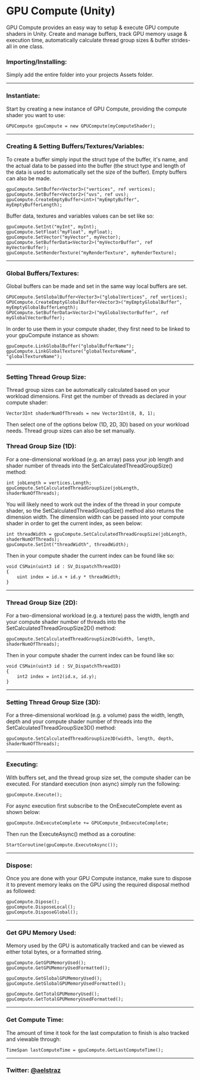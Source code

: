 # GPU Compute (Unity)
GPU Compute provides an easy way to setup & execute GPU compute shaders in Unity. Create and manage buffers, track GPU memory usage & execution time, automatically calculate thread group sizes & buffer strides- all in one class.

### Importing/Installing:
Simply add the entire folder into your projects Assets folder.
***
### Instantiate:
Start by creating a new instance of GPU Compute, providing the compute shader you want to use:

	GPUCompute gpuCompute = new GPUCompute(myComputeShader);

***
### Creating & Setting Buffers/Textures/Variables:
To create a buffer simply input the struct type of the buffer, it's name, and the actual data to be passed into the buffer (the struct type and length of the data is used to automatically set the size of the buffer). Empty buffers can also be made.
	
 	gpuCompute.SetBuffer<Vector3>("vertices", ref vertices);
 	gpuCompute.SetBuffer<Vector2>("uvs", ref uvs);
  	gpuCompute.CreateEmptyBuffer<int>("myEmptyBuffer", myEmptyBufferLength);
 	

Buffer data, textures and variables values can be set like so:

	gpuCompute.SetInt("myInt", myInt);
 	gpuCompute.SetFloat("myFloat", myFloat);
  	gpuCompute.SetVector("myVector", myVector);
   	gpuCompute.SetBufferData<Vector2>("myVectorBuffer", ref myVectorBuffer);
   	gpuCompute.SetRenderTexture("myRenderTexture", myRenderTexture);

***
### Global Buffers/Textures:
Global buffers can be made and set in the same way local buffers are set.

	GPUCompute.SetGlobalBuffer<Vector3>("globalVertices", ref vertices);	
	GPUCompute.CreateEmptyGlobalBuffer<Vector3>("myEmptyGlobalBuffer", myEmptyGlobalBufferLength);
 	GPUCompute.SetBufferData<Vector2>("myGlobalVectorBuffer", ref myGlobalVectorBuffer);
 
In order to use them in your compute shader, they first need to be linked to your gpuCompute instance as shown:

	gpuCompute.LinkGlobalBuffer("globalBufferName");
	gpuCompute.LinkGlobalTexture("globalTextureName", "globalTextureName");
 
***
### Setting Thread Group Size:
Thread group sizes can be automatically calculated based on your workload dimensions.
First get the number of threads as declared in your compute shader:

	Vector3Int shaderNumOfThreads = new Vector3Int(8, 8, 1);

Then select one of the options below (1D, 2D, 3D) based on your workload needs. Thread group sizes can also be set manually.

### Thread Group Size (1D):
For a one-dimensional workload (e.g. an array) pass your job length and shader number of threads into the SetCalculatedThreadGroupSize() method:

	int jobLength = vertices.Length;
	gpuCompute.SetCalculatedThreadGroupSize(jobLength, shaderNumOfThreads);

You will likely need to work out the index of the thread in your compute shader, so the SetCalculatedThreadGroupSize() method also returns the dimension width. The dimension width can be passed into your compute shader in order to get the current index, as seen below:

	int threadWidth = gpuCompute.SetCalculatedThreadGroupSize(jobLength, shaderNumOfThreads);
	gpuCompute.SetInt("threadWidth", threadWidth);

Then in your compute shader the current index can be found like so:

	void CSMain(uint3 id : SV_DispatchThreadID)
	{
		uint index = id.x + id.y * threadWidth;
	}
 
***
### Thread Group Size (2D):
For a two-dimensional workload (e.g. a texture) pass the width, length and your compute shader number of threads into the SetCalculatedThreadGroupSize2D() method:

	gpuCompute.SetCalculatedThreadGroupSize2D(width, length, shaderNumOfThreads);
 
 Then in your compute shader the current index can be found like so:

	void CSMain(uint3 id : SV_DispatchThreadID)
	{
		int2 index = int2(id.x, id.y);
	}

***
### Setting Thread Group Size (3D):
For a three-dimensional workload (e.g. a volume) pass the width, length, depth and your compute shader number of threads into the SetCalculatedThreadGroupSize3D() method:

	gpuCompute.SetCalculatedThreadGroupSize3D(width, length, depth, shaderNumOfThreads);

***
### Executing:
With buffers set, and the thread group size set, the compute shader can be executed. 
For standard execution (non async) simply run the following:

 	gpuCompute.Execute();

For async execution first subscribe to the OnExecuteComplete event as shown below:

	gpuCompute.OnExecuteComplete += GPUCompute_OnExecuteComplete;
 
Then run the ExecuteAsync() method as a coroutine:
	
	StartCoroutine(gpuCompute.ExecuteAsync());
 
***
### Dispose:
Once you are done with your GPU Compute instance, make sure to dispose it to prevent memory leaks on the GPU using the required disposal method as followed:

	gpuCompute.Dipose();
 	gpuCompute.DisposeLocal();
  	gpuCompute.DisposeGlobal();
   
***
### Get GPU Memory Used:
Memory used by the GPU is automatically tracked and can be viewed as either total bytes, or a formatted string.

 	gpuCompute.GetGPUMemoryUsed();
	gpuCompute.GetGPUMemoryUsedFormatted();

 	gpuCompute.GetGlobalGPUMemoryUsed();
	gpuCompute.GetGlobalGPUMemoryUsedFormatted();

 	gpuCompute.GetTotalGPUMemoryUsed();
	gpuCompute.GetTotalGPUMemoryUsedFormatted();
 
 ***
### Get Compute Time:
The amount of time it took for the last computation to finish is also tracked and viewable through:

 	TimeSpan lastComputeTime = gpuCompute.GetLastComputeTime();
  
***
### Twitter: [@aelstraz](https://x.com/Aelstraz)
